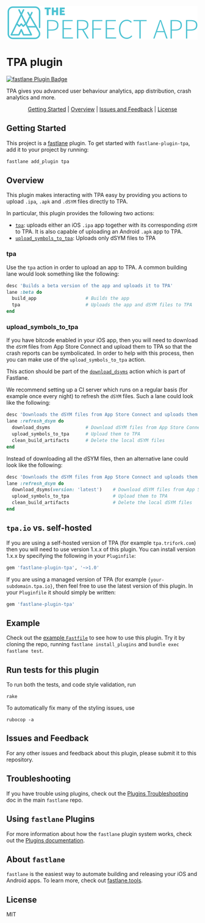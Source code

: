 <p align="center">
  <img src="docs/tpa_logo.png" />
</p>

# TPA plugin
[![fastlane Plugin Badge](https://rawcdn.githack.com/fastlane/fastlane/master/fastlane/assets/plugin-badge.svg)](https://rubygems.org/gems/fastlane-plugin-tpa)

TPA gives you advanced user behaviour analytics, app distribution, crash analytics and more.

<p align="center">
  <a href="#getting-started">Getting Started</a> |
  <a href="#overview">Overview</a> |
  <a href="#issues-and-feedback">Issues and Feedback</a> |
  <a href="#license">License</a>
</p>

## Getting Started

This project is a [fastlane](https://github.com/fastlane/fastlane) plugin. To get started with `fastlane-plugin-tpa`, add it to your project by running:

```bash
fastlane add_plugin tpa
```

## Overview

This plugin makes interacting with TPA easy by providing you actions to upload `.ipa`, `.apk` and `.dSYM` files directly to TPA.

In particular, this plugin provides the following two actions:

- [`tpa`](#tpa): uploads either an iOS `.ipa` app together with its corresponding `dSYM` to TPA. It is also capable of uploading an Android `.apk` app to TPA.
- [`upload_symbols_to_tpa`](#upload_symbols_to_tpa): Uploads only dSYM files to TPA

### tpa

Use the `tpa` action in order to upload an app to TPA. A common building lane would look something like the following:

```ruby
desc 'Builds a beta version of the app and uploads it to TPA'
lane :beta do
  build_app                  # Builds the app
  tpa                        # Uploads the app and dSYM files to TPA
end
```

### upload_symbols_to_tpa

If you have bitcode enabled in your iOS app, then you will need to download the `dSYM` files from App Store Connect and upload them to TPA so that the crash reports can be symbolicated. In order to help with this process, then you can make use of the `upload_symbols_to_tpa` action. 

This action should be part of the [`download_dsyms`](https://docs.fastlane.tools/actions/download_dsyms/) action which is part of Fastlane.

We recommend setting up a CI server which runs on a regular basis (for example once every night) to refresh the `dSYM` files. Such a lane could look like the following:

```ruby
desc 'Downloads the dSYM files from App Store Connect and uploads them to TPA'
lane :refresh_dsym do
  download_dsyms             # Download dSYM files from App Store Connect
  upload_symbols_to_tpa      # Upload them to TPA
  clean_build_artifacts      # Delete the local dSYM files
end
```

Instead of downloading all the dSYM files, then an alternative lane could look like the following:

```ruby
desc 'Downloads the dSYM files from App Store Connect and uploads them to TPA'
lane :refresh_dsym do
  download_dsyms(version: 'latest')    # Download dSYM files from App Store Connect
  upload_symbols_to_tpa                # Upload them to TPA
  clean_build_artifacts                # Delete the local dSYM files
end
```

## `tpa.io` vs. self-hosted
If you are using a self-hosted version of TPA (for example `tpa.trifork.com`) then you will need to use version 1.x.x of this plugin. You can install version 1.x.x by specifying the following in your `Pluginfile`:

```ruby
gem 'fastlane-plugin-tpa', '~>1.0'
```

If you are using a managed version of TPA (for example `{your-subdomain.tpa.io}`, then feel free to use the latest version of this plugin. In your `Pluginfile` it should simply be written:

```ruby
gem 'fastlane-plugin-tpa'
```

## Example

Check out the [example `Fastfile`](fastlane/Fastfile) to see how to use this plugin. Try it by cloning the repo, running `fastlane install_plugins` and `bundle exec fastlane test`. 

## Run tests for this plugin

To run both the tests, and code style validation, run

```
rake
```

To automatically fix many of the styling issues, use 
```
rubocop -a
```

## Issues and Feedback

For any other issues and feedback about this plugin, please submit it to this repository.

## Troubleshooting

If you have trouble using plugins, check out the [Plugins Troubleshooting](https://github.com/fastlane/fastlane/blob/master/fastlane/docs/PluginsTroubleshooting.md) doc in the main `fastlane` repo.

## Using `fastlane` Plugins

For more information about how the `fastlane` plugin system works, check out the [Plugins documentation](https://github.com/fastlane/fastlane/blob/master/fastlane/docs/Plugins.md).

## About `fastlane`

`fastlane` is the easiest way to automate building and releasing your iOS and Android apps. To learn more, check out [fastlane.tools](https://fastlane.tools).

## License

MIT